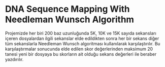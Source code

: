# DNA Sequence Mapping With Needleman Wunsch Algorithm
  
  Projemizde her biri 200 baz uzunluğunda 5K, 10K ve 15K sayıda sekansları içeren dosyalardan ilgili sekanslar elde edildikten sonra her bir sekans diğer tüm sekanslarla Needleman Wunsch algoritması kullanılarak karşılaştırılır. 
  Bu karşılaştırmalar sonucunda elde edilen skor değerlerinden maksimum 20 tanesi yeni bir dosyaya bu skorların ait olduğu sekans değerleri ile beraber yazdırılır.